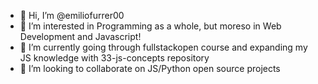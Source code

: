 - 👋 Hi, I’m @emiliofurrer00
- 👀 I’m interested in Programming as a whole, but moreso in Web Development and Javascript!
- 🌱 I’m currently  going through fullstackopen course and expanding my JS knowledge with 33-js-concepts repository
- 💞️ I’m looking to collaborate on JS/Python open source projects

